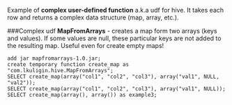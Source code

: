 Example of **complex user-defined function** a.k.a udf for hive. It takes each row and returns a complex data structure (map, array, etc.).

###Complex udf
**MapFromArrays** - creates a map form two arrays (keys and values). If some values are null, these particular keys are not added to the resulting map.
Useful even for create empty maps!

```
add jar mapfromarrays-1.0.jar;
create temporary function create_map as "com.lkuligin.hive.MapFromArrays";
SELECT create_map(array("col1", "col2", "col3"), array("val1", NULL, "val2"));
SELECT create_map(array("col1", "col2", "col3"), array("val1", NULL));
SELECT create_map(array(), array()) as example3;
```
